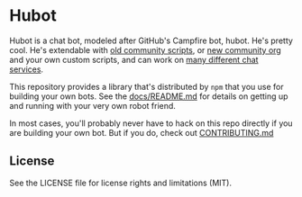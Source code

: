 # Hubot

Hubot is a chat bot, modeled after GitHub's Campfire bot, hubot. He's pretty
cool. He's extendable with
[old community scripts](https://github.com/github/hubot-scripts), or 
[new community org](https://github.com/hubot-scripts/) and your own custom
scripts, and can work on [many different chat services](docs/adapters.md).

This repository provides a library that's distributed by `npm` that you
use for building your own bots.  See the [docs/README.md](docs/README.md)
for details on getting up and running with your very own robot friend.

In most cases, you'll probably never have to hack on this repo directly if you
are building your own bot. But if you do, check out [CONTRIBUTING.md](CONTRIBUTING.md)

## License

See the LICENSE file for license rights and limitations (MIT).
